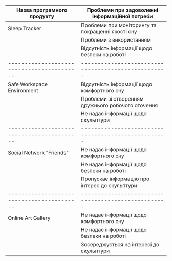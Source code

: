 | Назва програмного продукту               | Проблеми при задоволенні інформаційної потреби    |
|------------------------------------------|---------------------------------------------------|
| Sleep Tracker                            | Проблеми при моніторингу та покращенні якості сну |
|                                          | Проблеми з використанням                          |
|                                          | Відсутність інформації щодо безпеки на роботі     |
|------------------------------------------|---------------------------------------------------|
| Safe Workspace Environment                | Відсутність інформації щодо комфортного сну      |
|                                          | Проблеми зі створенням дружнього робочого оточення|
|                                          | Не надає інформації щодо скульптури               |
|------------------------------------------|---------------------------------------------------|
| Social Network "Friends"                 | Не надає інформації щодо комфортного сну          |
|                                          | Не надає інформації щодо безпеки на роботі        |
|                                          | Пропускає інформацію про інтерес до скульптури    |
|------------------------------------------|---------------------------------------------------|
| Online Art Gallery                       | Не надає інформації щодо комфортного сну          |
|                                          | Не надає інформації щодо безпеки на роботі        |
|                                          | Зосереджується на інтересі до скульптури          |
